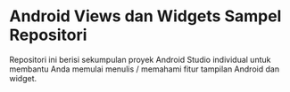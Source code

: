Android Views dan Widgets Sampel Repositori
============================================

Repositori ini berisi sekumpulan proyek Android Studio individual untuk membantu Anda memulai menulis / memahami fitur tampilan Android dan widget.